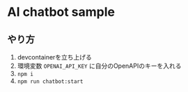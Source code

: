 # AI chatbot sample

## やり方
1. devcontainerを立ち上げる
2. 環境変数 `OPENAI_API_KEY` に自分のOpenAPIのキーを入れる
3. `npm i`
4. `npm run chatbot:start`
